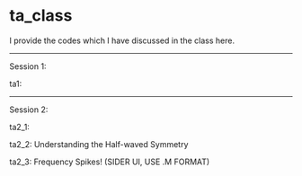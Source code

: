 # ta_class
I provide the codes which I have discussed in the class here.

----------------------------
Session 1:

ta1:

----------------------------
Session 2:

ta2_1:

ta2_2: Understanding the Half-waved Symmetry

ta2_3: Frequency Spikes! (SIDER UI, USE .M FORMAT)
